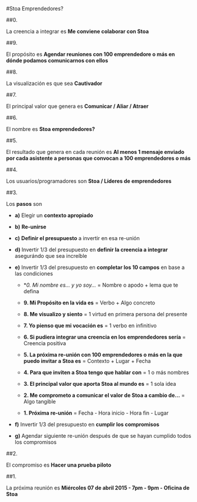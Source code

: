 #Stoa Emprendedores?

##0. 

La creencia a integrar es **Me conviene colaborar con Stoa**

##9. 

El propósito es **Agendar reuniones con 100 emprendedore o más en dónde podamos comunicarnos con ellos**
  
##8. 

La visualización es que sea **Cautivador**
  
##7. 

El principal valor que genera es **Comunicar / Aliar / Atraer**

##6. 

El nombre es **Stoa emprendedores?**
  
##5. 

El resultado que genera en cada reunión es **Al menos 1 mensaje enviado por cada asistente a personas que convocan a 100 emprendedores o más**
  
##4. 

Los usuarios/programadores son **Stoa / Líderes de emprendedores**
  
##3. 

Los **pasos** son	

- **a)** Elegir un **contexto apropiado**

- **b)** **Re-unirse**

- **c)** **Definir el presupuesto** a invertir en esa re-unión

- **d)** Invertir 1/3 del presupuesto en **definir la creencia a integrar** asegurándo que sea increíble
  
- **e)** Invertir 1/3 del presupuesto en **completar los 10 campos** en base a las condiciones
  
  - **0. Mi nombre es... y yo soy...* = Nombre o apodo + lema que te defina
  
  - **9. Mi Propósito en la vida es** = Verbo + Algo concreto
  
  - **8. Me visualizo y siento** = 1 virtud en primera persona del presente

  - **7. Yo pienso que mi vocación es** = 1 verbo en infinitivo
  
  - **6. Si pudiera integrar una creencia en los emprendedores sería** = Creencia positiva
  
  - **5. La próxima re-unión con 100 emprendedores o más en la que puedo invitar a Stoa es** = Contexto + Lugar + Fecha
  
  - **4. Para que inviten a Stoa tengo que hablar con** = 1 o más nombres
  
  - **3. El principal valor que aporta Stoa al mundo es** = 1 sola idea
  
  - **2. Me comprometo a comunicar el valor de Stoa a cambio de...** = Algo tangible
  
  - **1. Próxima re-unión** = Fecha - Hora inicio - Hora fin - Lugar

- **f)** Invertir 1/3 del presupuesto en **cumplir los compromisos**

- **g)** Agendar siguiente re-unión después de que se hayan cumplido todos los compromisos

##2. 

El compromiso es **Hacer una prueba piloto**

##1.

La próxima reunión es **Miércoles 07 de abril 2015 - 7pm - 9pm - Oficina de Stoa**
